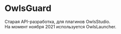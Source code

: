 # OwlsGuard
Старая API-разработка, для плагинов OwlsStudio.  
На момент ноября 2021 используется OwlsLauncher.

